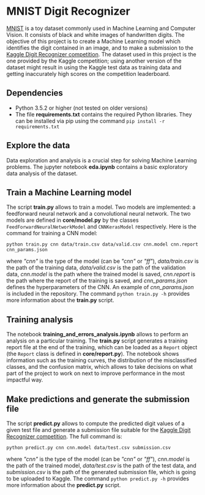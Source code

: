 # MNIST Digit Recognizer

[MNIST](http://yann.lecun.com/exdb/mnist/) is a toy dataset commonly used in Machine Learning and Computer Vision. It consists of black and white images of handwritten digits. The objective of this project is to create a Machine Learning model which identifies the digit contained in an image, and to make a submission to the [Kaggle Digit Recognizer competition](https://www.kaggle.com/c/digit-recognizer). The dataset used in this project is the one provided by the Kaggle competition; using another version of the dataset might result in using the Kaggle test data as training data and getting inaccurately high scores on the competition leaderboard.

## Dependencies
- Python 3.5.2 or higher (not tested on older versions)
- The file **requirements.txt** contains the required Python libraries. They can be installed via pip using the command `pip install -r requirements.txt`

## Explore the data
Data exploration and analysis is a crucial step for solving Machine Learning problems. The jupyter notebook **eda.ipynb** contains a basic exploratory data analysis of the dataset.

## Train a Machine Learning model
The script **train.py** allows to train a model. Two models are implemented: a feedforward neural network and a convolutional neural network. The two models are defined in **core/model.py** by the classes `FeedForwardNeuralNetworkModel` and `CNNKerasModel` respectively.
Here is the command for training a CNN model:

    python train.py cnn data/train.csv data/valid.csv cnn.model cnn.report cnn_params.json
where *"cnn"* is the type of the model (can be *"cnn"* or *"ff"*), *data/train.csv* is the path of the training data, *data/valid.csv* is the path of the validation data, *cnn.model* is the path where the trained model is saved, *cnn.report* is the path where the report of the training is saved, and *cnn_params.json* defines the hyperparameters of the CNN. An example of *cnn_params.json* is included in the repository.
The command `python train.py -h` provides more information about the **train.py** script.

## Training analysis
The notebook **training_and_errors_analysis.ipynb** allows to perform an analysis on a particular training. The **train.py** script generates a training report file at the end of the training, which can be loaded as a `Report` object (the `Report` class is defined in **core/report.py**). The notebook shows information such as the training curves, the distribution of the misclassified classes, and the confusion matrix, which allows to take decisions on what part of the project to work on next to improve performance in the most impactful way.

## Make predictions and generate the submission file
The script **predict.py** allows to compute the predicted digit values of a given test file and generate a submission file suitable for the [Kaggle Digit Recognizer competition](https://www.kaggle.com/c/digit-recognizer). The full command is:
```
python predict.py cnn cnn.model data/test.csv submission.csv
```
where *"cnn"* is the type of the model (can be *"cnn"* or *"ff"*), *cnn.model* is the path of the trained model, *data/test.csv* is the path of the test data, and *submission.csv* is the path of the generated submission file, which is going to be uploaded to Kaggle.
The command `python predict.py -h` provides more information about the **predict.py** script.